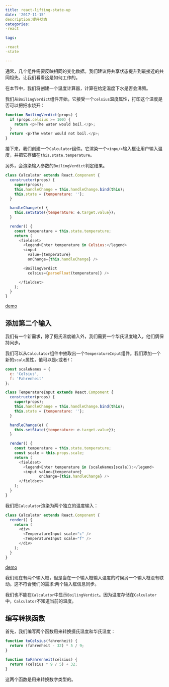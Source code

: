 ```yaml
---
title: react-lifting-state-up
date: '2017-11-15'
description:提升状态
categories:
-react

tags:

-react
-state

---
```


通常，几个组件需要反映相同的变化数据。我们建议将共享状态提升到最接近的共同祖先。让我们看看这是如何工作的。

在本节中，我们将创建一个温度计算器，计算在给定温度下水是否会沸腾。

我们从`BoilingVerdict`组件开始。它接受一个`celsius`温度属性，打印这个温度是否可以把把水烧开：

```js
function BoilingVerdict(props) {
  if (props.celsius >= 100) {
    return <p>The water would boil.</p>;
  }
  return <p>The water would not boil.</p>;
}
```

接下来，我们创建一个`Calculator`组件。它渲染一个`<inpu/>`输入框让用户输入温度，并把它存储在`this.state.temperature`。

另外，会渲染输入参数的`BoilingVerdict`判定结果。

```js
class Calculator extends React.Component {
  constructor(props) {
    super(props);
    this.handleChange = this.handleChange.bind(this);
    this.state = {temperature: ''};
  }

  handleChange(e) {
    this.setState({temperature: e.target.value});
  }

  render() {
    const temperature = this.state.temperature;
    return (
      <fieldset>
        <legend>Enter temperature in Celsius:</legend>
        <input
          value={temperature}
          onChange={this.handleChange} />

        <BoilingVerdict
          celsius={parseFloat(temperature)} />

      </fieldset>
    );
  }
}
```

[demo](https://codepen.io/gaearon/pen/ZXeOBm?editors=0010)

## 添加第二个输入

我们有一个新需求，除了摄氏温度输入外，我们需要一个华氏温度输入，他们俩保持同步。

我们可以从`Calculator`组件中抽取出一个`TemperatureInput`组件。我们添加一个新的`scale`属性，值可以是`c`或者`f`：

```js
const scaleNames = {
  c: 'Celsius',
  f: 'Fahrenheit'
};

class TemperatureInput extends React.Component {
  constructor(props) {
    super(props);
    this.handleChange = this.handleChange.bind(this);
    this.state = {temperature: ''};
  }

  handleChange(e) {
    this.setState({temperature: e.target.value});
  }

  render() {
    const temperature = this.state.temperature;
    const scale = this.props.scale;
    return (
      <fieldset>
        <legend>Enter temperature in {scaleNames[scale]}:</legend>
        <input value={temperature}
               onChange={this.handleChange} />
      </fieldset>
    );
  }
}
```

我们把`Calculator`渲染为两个独立的温度输入：

```js
class Calculator extends React.Component {
  render() {
    return (
      <div>
        <TemperatureInput scale="c" />
        <TemperatureInput scale="f" />
      </div>
    );
  }
}
```

[demo](https://codepen.io/gaearon/pen/jGBryx?editors=0010)

我们现在有两个输入框，但是当在一个输入框输入温度的时候另一个输入框没有联动。这不符合我们的需求:两个输入框信息同步。

我们也不能在`Calculator`中显示`BoilingVerdict`。因为温度存储在`Calculator`中，`Calculator`不知道当前的温度。

## 编写转换函数

首先，我们编写两个函数用来转换摄氏温度和华氏温度：

```js
function toCelsius(fahrenheit) {
  return (fahrenheit - 32) * 5 / 9;
}

function toFahrenheit(celsius) {
  return (celsius * 9 / 5) + 32;
}
```

这两个函数是用来转换数字类型的。